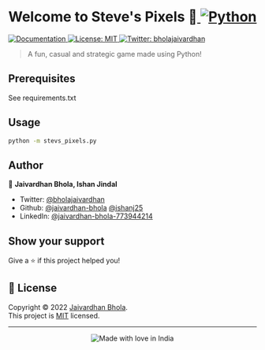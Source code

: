 <h1 align="center">Welcome to Steve's Pixels 👋<a href="https://www.python.org/" target="_blank">
    <img alt="Python" src="http://ForTheBadge.com/images/badges/made-with-python.svg" /></h1>
<p>
  <a href="https://github.com/jaivardhan-bhola/Steve-Pixels#readme" target="_blank">
    <img alt="Documentation" src="https://img.shields.io/badge/documentation-yes-brightgreen.svg" />
  </a>
  <a href="https://opensource.org/licenses/MIT" target="_blank">
    <img alt="License: MIT" src="https://img.shields.io/badge/License-MIT-yellow.svg" />
  </a>
  <a href="https://twitter.com/bholajaivardhan" target="_blank">
    <img alt="Twitter: bholajaivardhan" src="https://img.shields.io/twitter/follow/bholajaivardhan.svg?style=social" />
  </a>
</p>

> A fun, casual and strategic game made using Python!

## Prerequisites
See requirements.txt


## Usage

```sh
python -m stevs_pixels.py
```

## Author

👤 **Jaivardhan Bhola, Ishan Jindal**

* Twitter: [@bholajaivardhan](https://twitter.com/bholajaivardhan)
* Github: [@jaivardhan-bhola](https://github.com/jaivardhan-bhola)
          [@ishanj25](https://github.com/ishanj25)
* LinkedIn: [@jaivardhan-bhola-773944214](https://linkedin.com/in/jaivardhan-bhola-773944214)

## Show your support

Give a ⭐️ if this project helped you!

## 📝 License

Copyright © 2022 [Jaivardhan Bhola](https://github.com/jaivardhan-bhola).<br />
This project is [MIT](https://opensource.org/licenses/MIT) licensed.

***
<div align = "center"><img src="https://madewithlove.now.sh/in?heart=true&colorA=%23505050&colorB=%230096ff&template=for-the-badge&text=India" alt="Made with love in India"></div>
